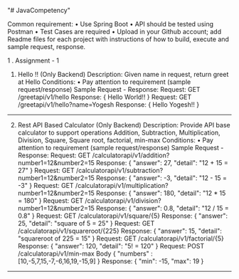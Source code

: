 "# JavaCompetency" 

Common requirement: 
• Use Spring Boot
• API should be tested using Postman 
• Test Cases are required
• Upload in your Github account; add Readme files for each project with instructions of how to 
build, execute and sample request, response.

1 . Assignment - 1 

1. Hello <name>!! (Only Backend) 
Description: Given name in request, return greet at Hello <name>
Conditions: 
• Pay attention to requirement (sample request/response)
Sample Request - Response:
Request: GET /greetapi/v1/hello
Response: { Hello World!! }
Request: GET /greetapi/v1/hello?name=Yogesh
Response: { Hello Yogesh!! }
----------------------------------------------------------------------------------------------------------------------------------------
2. Rest API Based Calculator (Only Backend) 
Description: Provide API base calculator to support operations Addition, Subtraction, Multiplication, 
Division, Square, Square root, factorial, min-max 
Conditions: 
• Pay attention to requirement (sample request/response) 
Sample Request - Response:
Request: GET /calculatorapi/v1/addition?number1=12&number2=15 
Response: { "answer": 27, "detail": "12 + 15 = 27" } 
Request: GET /calculatorapi/v1/subtraction?number1=12&number2=15 
Response: { "answer": -3, "detail": "12 - 15 = -3" } 
Request: GET /calculatorapi/v1/multiplication?number1=12&number2=15 
Response: { "answer": 180, "detail": "12 * 15 = 180" } 
Request: GET /calculatorapi/v1/division?number1=12&number2=15 
Response: { "answer": 0.8, "detail": "12 / 15 = 0.8" } 
Request: GET /calculatorapi/v1/square/{5} 
Response: { "answer": 25, "detail": "square of 5 = 25" } 
Request: GET /calculatorapi/v1/squareroot/{225} 
Response: { "answer": 15, "detail": "squareroot of 225 = 15" } 
Request: GET /calculatorapi/v1/factorial/{5} 
Response: { "answer": 120, "detail": "5! = 120" } 
Request: POST /calculatorapi/v1/min-max 
Body { "numbers" : [10,-5,7,15,-7,-6,16,19,-15,9] } 
Response: { "min": -15, "max": 19 }

------------------------------------------------------------------------------------------------------------------------------


